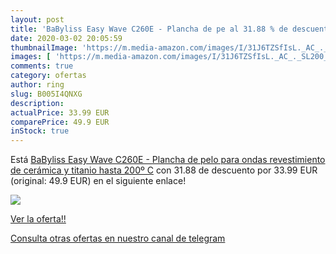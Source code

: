 ```yaml
---
layout: post
title: 'BaByliss Easy Wave C260E - Plancha de pe al 31.88 % de descuento'
date: 2020-03-02 20:05:59
thumbnailImage: 'https://m.media-amazon.com/images/I/31J6TZSfIsL._AC_._SL200_.jpg'
images: [ 'https://m.media-amazon.com/images/I/31J6TZSfIsL._AC_._SL200_.jpg' ]
comments: true
category: ofertas
author: ring
slug: B005I4QNXG
description:
actualPrice: 33.99 EUR
comparePrice: 49.9 EUR
inStock: true
---
```


Está [BaByliss Easy Wave C260E - Plancha de pelo para ondas  revestimiento de cerámica y titanio  hasta 200º C](https://www.amazon.com/dp/B005I4QNXG/?tag=redken08-20) con 31.88 de descuento por 33.99 EUR (original: 49.9 EUR) en el siguiente enlace!

[![](https://m.media-amazon.com/images/I/31J6TZSfIsL._AC_._SL200_.jpg)](https://www.amazon.com/dp/B005I4QNXG/?tag=redken08-20)

[Ver la oferta!!](https://www.amazon.com/dp/B005I4QNXG/?tag=redken08-20)

[Consulta otras ofertas en nuestro canal de telegram](https://t.me/s/ofertas25)

